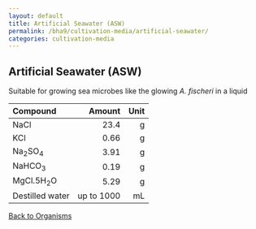 ```yaml
---
layout: default
title: Artificial Seawater (ASW)
permalink: /bha9/cultivation-media/artificial-seawater/
categories: cultivation-media
---
```


## Artificial Seawater (ASW)

Suitable for growing sea microbes like the glowing *A. fischeri* in a liquid

|Compound| Amount | Unit |
|:-------|-------:|-----:|
|NaCl|23.4|g|
|KCl|0.66|g|
|Na<sub>2</sub>SO<sub>4</sub>|3.91|g|
|NaHCO<sub>3</sub>|0.19|g|
|MgCl.5H<sub>2</sub>O|5.29|g|
|Destilled water| up to 1000|mL|

[Back to Organisms](/bha9/organisms/)
